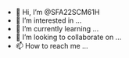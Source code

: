 - 👋 Hi, I’m @SFA22SCM61H
- 👀 I’m interested in ...
- 🌱 I’m currently learning ...
- 💞️ I’m looking to collaborate on ...
- 📫 How to reach me ...

<!---
SFA22SCM61H/SFA22SCM61H is a ✨ special ✨ repository because its `README.md` (this file) appears on your GitHub profile.
You can click the Preview link to take a look at your changes.
--->
